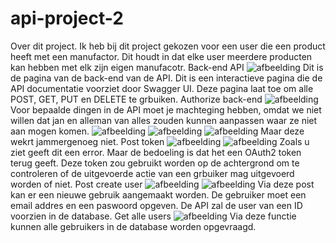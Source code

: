 ﻿# api-project-2
Over dit project.
Ik heb bij dit project gekozen voor een user die een product heeft met een manufactor. Dit houdt in dat elke user meerdere producten kan hebben met elk zijn eigen manufacotr. 
Back-end API
![afbeelding](https://user-images.githubusercontent.com/91123119/211388304-b800d7af-846e-4bb4-ba61-72be0c1bab48.png)
Dit is de pagina van de back-end van de API. Dit is een interactieve pagina die de API documentatie voorziet door Swagger UI. Deze pagina laat toe om alle POST, GET, PUT en DELETE te grbuiken.
Authorize back-end
![afbeelding](https://user-images.githubusercontent.com/91123119/211388710-187759ed-5b30-4082-8a9b-59a86c12444e.png)
Voor bepaalde dingen in de API moet je machteging hebben, omdat we niet willen dat jan en alleman van alles zouden kunnen aanpassen waar ze niet aan mogen komen.
![afbeelding](https://user-images.githubusercontent.com/91123119/211388913-1f30a71f-e4d9-4b5e-a341-e15b43f7e45b.png)
![afbeelding](https://user-images.githubusercontent.com/91123119/211388957-c425fcbc-4d1e-40c1-b2ac-aac6fae99cf6.png)
![afbeelding](https://user-images.githubusercontent.com/91123119/211388999-16d772e7-b2bd-482d-a7f0-4dac29ad9bdf.png)
Maar deze wekrt jammergenoeg niet. 
Post token 
![afbeelding](https://user-images.githubusercontent.com/91123119/211389184-1c9d443f-9088-4ffe-81d2-53d26cb5945b.png)
![afbeelding](https://user-images.githubusercontent.com/91123119/211389321-71ea0c08-f3e0-4049-83fe-2f005de0c552.png)
Zoals u ziet geeft dit een error. Maar de bedoeling is dat het een OAuth2 token terug geeft. Deze token zou gebruikt worden op de achtergrond om te controleren of de uitgevoerde actie van een grbuiker mag uitgevoerd worden of niet.
Post  create user
![afbeelding](https://user-images.githubusercontent.com/91123119/211389683-dbe80ef8-93bc-4c9d-ba5c-f47811bc5edb.png)
![afbeelding](https://user-images.githubusercontent.com/91123119/211389721-59d2d4f7-d147-4363-8c96-338a1b157610.png)
Via deze post kan er een nieuwe gebruik aangemaakt worden. De gebruiker moet een email addres en een paswoord opgeven. De API zal de user van een ID voorzien in de database.
Get alle users
![afbeelding](https://user-images.githubusercontent.com/91123119/211390048-2d450126-bff9-4741-ba55-d89f4098c7ca.png)
Via deze functie kunnen alle gebruikers in de database worden opgevraagd.

